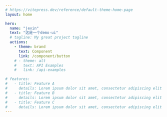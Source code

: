 ```yaml
---
# https://vitepress.dev/reference/default-theme-home-page
layout: home

hero:
  name: "jevin"
  text: "这是一个demo-ui"
  # tagline: My great project tagline
  actions:
    - theme: brand
      text: Component
      link: /component/button
    # - theme: alt
    #   text: API Examples
    #   link: /api-examples

# features:
#   - title: Feature A
#     details: Lorem ipsum dolor sit amet, consectetur adipiscing elit
#   - title: Feature B
#     details: Lorem ipsum dolor sit amet, consectetur adipiscing elit
#   - title: Feature C
#     details: Lorem ipsum dolor sit amet, consectetur adipiscing elit
---
```


